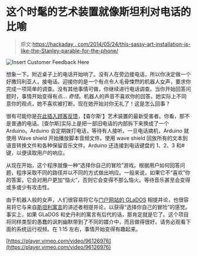 # 这个时髦的艺术装置就像斯坦利对电话的比喻

> 原文:[https://hackaday . com/2014/05/24/this-sassy-art-installation-is-like-the-Stanley-parable-for-the-phone/](https://hackaday.com/2014/05/24/this-sassy-art-installation-is-like-the-stanley-parable-for-the-telephone/)

![Insert Customer Feedback Here](../Images/1f0f3b5b68210c0c0dd8062555c7255d.png)

想象一下。附近桌子上的电话开始响了。没有人在旁边接电话，所以你决定做一个好撒玛利亚人，接电话。迎接你的是一个有点令人毛骨悚然的机器人女声，要求你完成一项简单的调查。没有其他事情可做，你继续进行电话调查。当你开始回答问题时，事情开始变得有点… *奇怪*。机器人的声音不喜欢你的回答。她实际上不同意你的观点，她不喜欢被打断。现在她开始对你无礼了！这是怎么回事？

很有可能你是[在此插入顾客反馈](http://portfolio.emergentcircuits.com/insert-customer-feedback-here/ "Insert Customer Feedback Here")，【查尔斯’】艺术装置的最新受害者。你看，那不是普通的电话。[查尔斯]实际上是把一部旧电话的内部拆下来换成了一个 Arduino。Arduino 会定期拨打电话，等待有人接听。一旦电话摘机，Arduino 就使用 Wave shield 开始播放脚本音频文件。使用 wave shield 回放所有的文本到语音转换文件和各种保留音乐文件。Arduino 还连接到电话键盘的 1、2、3 和#键，以便读取用户的响应。

从现在开始，这个程序就像一种“选择你自己的冒险”游戏。根据用户如何回答问题，程序采取不同的路径并以不同的方式做出响应。一般来说，如果它不“喜欢”你的答案，它会对用户更加“恼火”，否则它会变得不那么恼火。等待音乐甚至会变得或多或少有攻击性。

由于机器人般的女声，人们很容易将它与[门户网站的 GLaDOS](http://en.wikipedia.org/wiki/Glados "GLaDOS") 相提并论，也很容易将它与来自[斯坦利寓言](http://en.wikipedia.org/wiki/The_Stanley_Parable "The Stanley Parable")的讲述者相提并论，以获得“选择你自己的冒险”的感觉。事实上，如果 GLaDOS 和史丹利的寓言有后代的话，那肯定就是它了。这个项目将同样类型的愚蠢的讽刺幽默带到了不同的媒介中，而且做得很好。请务必观看下面的系统运行视频。在 1:15 左右，事情开始变得有趣起来。

[https://player.vimeo.com/video/96126976](https://player.vimeo.com/video/96126976)